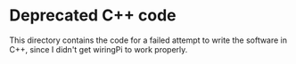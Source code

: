 # Deprecated C++ code

This directory contains the code for a failed attempt to write
the software in C++, since I didn't get wiringPi to work properly.


